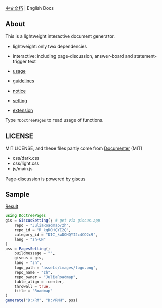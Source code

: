 [中文文档](README.md) | English Docs

## About
This is a lightweight interactive document generator.
* lightweight: only two dependencies
* interactive: including page-discussion, answer-board and statement-trigger text

* [usage](docs/en/usage.md)
* [guidelines](docs/en/guidelines.md)
* [notice](docs/en/notice.md)
* [setting](docs/en/settings.md)
* [extension](docs/en/extension.md)

Type `?DoctreePages` to read usage of functions.

## LICENSE
MIT LICENSE, and these files partly come from [Documenter](https://github.com/JuliaDocs/Documenter.jl) (MIT)
* css/dark.css
* css/light.css
* js/main.js

Page-discussion is powered by [giscus](https://github.com/giscus/giscus)

## Sample
[Result](https://juliaroadmap.github.io/docs/meta/doctest.html)
```jl
using DoctreePages
gis = GiscusSetting(; # get via giscus.app
	repo = "JuliaRoadmap/zh",
	repo_id = "R_kgDOHQYI2Q",
	category_id = "DIC_kwDOHQYI2c4CO2c9",
	lang = "zh-CN"
)
pss = PagesSetting(;
	buildmessage = "",
	giscus = gis,
	lang = "zh",
	logo_path = "assets/images/logo.png",
	repo_name = "zh",
	repo_owner = "JuliaRoadmap",
	table_align = :center,
	throwall = true,
	title = "Roadmap"
)
generate("D:/RM", "D:/RMH", pss)
```
